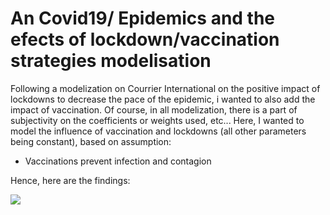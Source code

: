 # An Covid19/ Epidemics and the efects of lockdown/vaccination strategies modelisation

Following a modelization on Courrier International on the positive impact of lockdowns to decrease the pace of the epidemic, i wanted to also add the impact of vaccination.
Of course, in all modelization, there is a part of subjectivity on the coefficients or weights used, etc... Here, I wanted to model the influence of vaccination and lockdowns (all other parameters being constant), based on assumption:
- Vaccinations prevent infection and contagion

 Hence, here are the findings:


![](https://github.com/WAlexandreW/Turtle/blob/main/Covid_20Lockdown_60Vax.gif)
